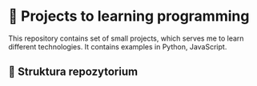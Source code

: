 # 🧠 Projects to learning programming

This repository contains set of small projects, which serves me to learn different technologies. It contains examples in Python, JavaScript.

## 📂 Struktura repozytorium